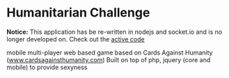 Humanitarian Challenge
===

**Notice:** This application has be re-written in nodejs and socket.io and is no longer developed on. Check out the  [active code](https://github.com/udryan10/humanitarian-challenge.js)


mobile multi-player web based game based on Cards Against Humanity (www.cardsagainsthumanity.com)
Built on top of php, jquery (core and mobile) to provide sexyness


